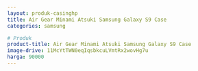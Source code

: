 ```yaml
---
layout: produk-casinghp
title: Air Gear Minami Atsuki Samsung Galaxy S9 Case
categories: samsung

# Produk
product-title: Air Gear Minami Atsuki Samsung Galaxy S9 Case
image-drive: 11McYtTWN0eqIqsbkcuLVmtRx2wovHg7u
harga: 90000
---
```

